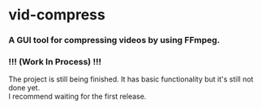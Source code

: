 # vid-compress

### A GUI tool for compressing videos by using FFmpeg.
### !!! (Work In Process) !!!

The project is still being finished. It has basic functionality but it's still not done yet.  
I recommend waiting for the first release.
